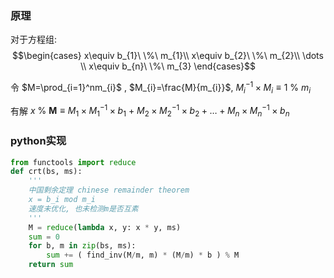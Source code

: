 ### 原理

对于方程组:$$\begin{cases}
x\equiv b_{1}\ \%\ m_{1}\\
x\equiv b_{2}\ \%\ m_{2}\\
\dots \\
x\equiv b_{n}\ \%\ m_{3}
\end{cases}$$

令 $M=\prod_{i=1}^nm_{i}$ , $M_{i}=\frac{M}{m_{i}}$, $M_{i}^{-1}\times M_{i}\equiv 1\ \%\ m_{i}$

有解 $x\ \%\ \mathbf{M}\equiv M_{1}\times M_{1}^{-1}\times b_{1}\ +\ M_{2}\times M_{2}^{-1}\times b_{2}+\dots+M_{n}\times M_{n}^{-1}\times b_{n}$

### python实现

```python
from functools import reduce
def crt(bs, ms):
    '''
    中国剩余定理 chinese remainder theorem
    x = b_i mod m_i
    速度未优化, 也未检测m是否互素
    '''
    M = reduce(lambda x, y: x * y, ms)
    sum = 0
    for b, m in zip(bs, ms):
        sum += ( find_inv(M/m, m) * (M/m) * b ) % M
    return sum
```